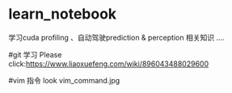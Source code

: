 # learn_notebook
学习cuda profiling  、自动驾驶prediction &amp; perception 相关知识 ....

#git 学习
Please click:https://www.liaoxuefeng.com/wiki/896043488029600

#vim 指令
look vim_command.jpg



